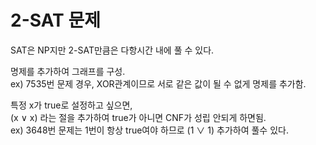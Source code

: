 # 2-SAT 문제

SAT은 NP지만 2-SAT만큼은 다항시간 내에 풀 수 있다.  
  
명제를 추가하여 그래프를 구성.  
ex) 7535번 문제 경우, XOR관계이므로 서로 같은 값이 될 수 없게 명제를 추가함.  
  
  
특정 x가 true로 설정하고 싶으면,  
(x ∨ x) 라는 절을 추가하여 true가 아니면 CNF가 성립 안되게 하면됨.  
ex) 3648번 문제는 1번이 항상 true여야 하므로 (1 ∨ 1) 추가하여 풀수 있다.  
